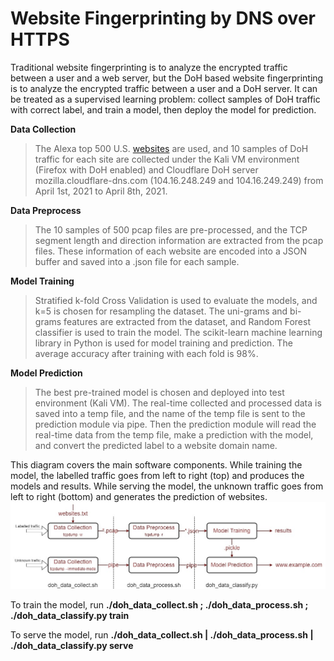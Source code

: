 # Website Fingerprinting by DNS over HTTPS
Traditional website fingerprinting is to analyze the encrypted traffic between a user and a web server, but the DoH based website fingerprinting is to analyze the encrypted traffic between a user and a DoH server. It can be treated as a supervised learning problem: collect samples of DoH traffic with correct label, and train a model, then deploy the model for prediction. 

**Data Collection**
>  The Alexa top 500 U.S. [websites](/collection/websites.txt) are used, and 10 samples of DoH traffic for each site are collected under the Kali VM environment (Firefox with DoH enabled) and Cloudflare DoH server mozilla.cloudflare-dns.com (104.16.248.249 and 104.16.249.249) from April 1st, 2021 to April 8th, 2021. 

**Data Preprocess**
> The 10 samples of 500 pcap files are pre-processed, and the TCP segment length and direction information are extracted from the pcap files. These information of each website are encoded into a JSON buffer and saved into a .json file for each sample. 

**Model Training**
> Stratified k-fold Cross Validation is used to evaluate the models, and k=5 is chosen for resampling the dataset. The uni-grams and bi-grams features are extracted from the dataset, and Random Forest classifier is used to train the model. The scikit-learn machine learning library in Python is used for model training and prediction. The average accuracy after training with each fold is 98%. 

**Model Prediction**
> The best pre-trained model is chosen and deployed into test environment (Kali VM). The real-time collected and processed data is saved into a temp file, and the name of the temp file is sent to the prediction module via pipe. Then the prediction module will read the real-time data from the temp file, make a prediction with the model, and convert the predicted label to a website domain name. 

This diagram covers the main software components. While training the model, the labelled traffic goes from left to right (top) and produces the models and results. While serving the model, the unknown traffic goes from left to right (bottom) and generates the prediction of websites. 
![Summary](/docs/summary.jpg)

To train the model, run **./doh_data_collect.sh ; ./doh_data_process.sh ; ./doh_data_classify.py train**

To serve the model, run **./doh_data_collect.sh | ./doh_data_process.sh | ./doh_data_classify.py serve**
